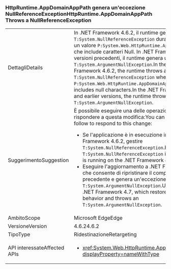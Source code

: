 ### <a name="httpruntimeappdomainapppath-throws-a-nullreferenceexception"></a><span data-ttu-id="4314d-101">HttpRuntime.AppDomainAppPath genera un'eccezione NullReferenceException</span><span class="sxs-lookup"><span data-stu-id="4314d-101">HttpRuntime.AppDomainAppPath Throws a NullReferenceException</span></span>

|   |   |
|---|---|
|<span data-ttu-id="4314d-102">Dettagli</span><span class="sxs-lookup"><span data-stu-id="4314d-102">Details</span></span>|<span data-ttu-id="4314d-103">In .NET Framework 4.6.2, il runtime genera una <code>T:System.NullReferenceException</code> durante il recupero di un valore <code>P:System.Web.HttpRuntime.AppDomainAppPath</code> che include caratteri Null. In .NET Framework 4.6.1 e versioni precedenti, il runtime genera una <code>T:System.ArgumentNullException</code>.</span><span class="sxs-lookup"><span data-stu-id="4314d-103">In the .NET Framework 4.6.2, the runtime throws a <code>T:System.NullReferenceException</code> when retrieving a <code>P:System.Web.HttpRuntime.AppDomainAppPath</code> value that includes null characters.In the .NET Framework 4.6.1 and earlier versions, the runtime throws an <code>T:System.ArgumentNullException</code>.</span></span>|
|<span data-ttu-id="4314d-104">Suggerimento</span><span class="sxs-lookup"><span data-stu-id="4314d-104">Suggestion</span></span>|<span data-ttu-id="4314d-105">È possibile eseguire una delle operazioni seguenti per rispondere a questa modifica:</span><span class="sxs-lookup"><span data-stu-id="4314d-105">You can do either of the follow to respond to this change:</span></span><ul><li><span data-ttu-id="4314d-106">Se l'applicazione è in esecuzione in .NET Framework 4.6.2, gestire <code>T:System.NullReferenceException</code>.</span><span class="sxs-lookup"><span data-stu-id="4314d-106">Handle the <code>T:System.NullReferenceException</code> if you application is running on the .NET Framework 4.6.2.</span></span></li><li><span data-ttu-id="4314d-107">Eseguire l'aggiornamento a .NET Framework 4.7, che consente di ripristinare il comportamento precedente e genera un'eccezione <code>T:System.ArgumentNullException</code>.</span><span class="sxs-lookup"><span data-stu-id="4314d-107">Upgrade to the .NET Framework 4.7, which restores the previous behavior and throws an <code>T:System.ArgumentNullException</code>.</span></span></li></ul>|
|<span data-ttu-id="4314d-108">Ambito</span><span class="sxs-lookup"><span data-stu-id="4314d-108">Scope</span></span>|<span data-ttu-id="4314d-109">Microsoft Edge</span><span class="sxs-lookup"><span data-stu-id="4314d-109">Edge</span></span>|
|<span data-ttu-id="4314d-110">Versione</span><span class="sxs-lookup"><span data-stu-id="4314d-110">Version</span></span>|<span data-ttu-id="4314d-111">4.6.2</span><span class="sxs-lookup"><span data-stu-id="4314d-111">4.6.2</span></span>|
|<span data-ttu-id="4314d-112">Tipo</span><span class="sxs-lookup"><span data-stu-id="4314d-112">Type</span></span>|<span data-ttu-id="4314d-113">Ridestinazione</span><span class="sxs-lookup"><span data-stu-id="4314d-113">Retargeting</span></span>|
|<span data-ttu-id="4314d-114">API interessate</span><span class="sxs-lookup"><span data-stu-id="4314d-114">Affected APIs</span></span>|<ul><li><xref:System.Web.HttpRuntime.AppDomainAppPath?displayProperty=nameWithType></li></ul>|

